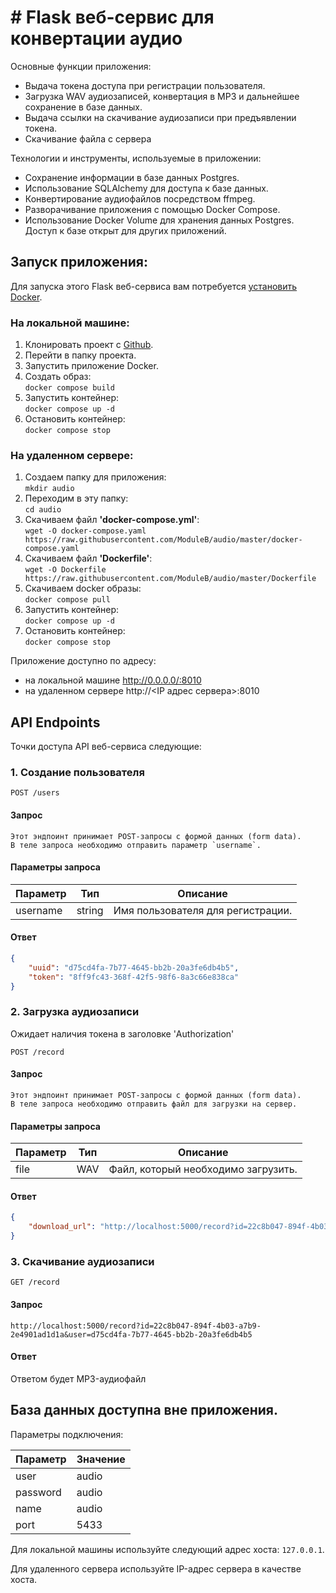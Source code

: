 
# # Flask веб-сервис для конвертации аудио

Основные функции приложения:
- Выдача токена доступа при регистрации пользователя.
- Загрузка WAV аудиозаписей, конвертация в MP3 и дальнейшее сохранение в базе данных.
- Выдача ссылки на скачивание аудиозаписи при предъявлении токена.
- Скачивание файла с сервера

Технологии и инструменты, используемые в приложении:
- Сохранение информации в базе данных Postgres.
- Использование SQLAlchemy для доступа к базе данных.
- Конвертирование аудиофайлов посредством ffmpeg. 
- Разворачивание приложения с помощью Docker Compose.
- Использование Docker Volume для хранения данных Postgres. Доступ к базе открыт для других приложений.


## Запуск приложения:
Для запуска этого Flask веб-сервиса вам потребуется [установить Docker](https://www.docker.com/).

### На локальной машине:

1. Клонировать проект с [Github](https://github.com/ModuleB/audio).
2. Перейти в папку проекта.
3. Запустить приложение Docker.
4. Создать образ:  
`docker compose build`
5. Запустить контейнер:  
`docker compose up -d`
6. Остановить контейнер:  
`docker compose stop`

### На удаленном сервере:
1. Создаем папку для приложения:  
`mkdir audio`
2. Переходим в эту папку:  
`cd audio`
3. Скачиваем файл **'docker-compose.yml'**:   
`wget -O docker-compose.yaml https://raw.githubusercontent.com/ModuleB/audio/master/docker-compose.yaml`
4. Скачиваем файл **'Dockerfile'**:   
`wget -O Dockerfile https://raw.githubusercontent.com/ModuleB/audio/master/Dockerfile`
5. Скачиваем docker образы:  
`docker compose pull`
6. Запустить контейнер:  
`docker compose up -d`
7. Остановить контейнер:  
`docker compose stop`


Приложение доступно по адресу:
- на локальной машине http://0.0.0.0/:8010
- на удаленном сервере http://<IP адрес сервера>:8010


## API Endpoints

Точки доступа API веб-сервиса следующие:

### 1. Создание пользователя

```
POST /users
```

#### Запрос

```
Этот эндпоинт принимает POST-запросы с формой данных (form data).  
В теле запроса необходимо отправить параметр `username`.
```

#### Параметры запроса

| Параметр | Тип     | Описание                           |
| -------- | ------- |------------------------------------|
| username | string  | Имя пользователя для регистрации.  |

#### Ответ

```json
{
    "uuid": "d75cd4fa-7b77-4645-bb2b-20a3fe6db4b5",
    "token": "8ff9fc43-368f-42f5-98f6-8a3c66e838ca"
}
```
  
  

### 2. Загрузка аудиозаписи
Ожидает наличия токена в заголовке 'Authorization'
```
POST /record
```

#### Запрос

```
Этот эндпоинт принимает POST-запросы с формой данных (form data).  
В теле запроса необходимо отправить файл для загрузки на сервер.
```

#### Параметры запроса

| Параметр | Тип | Описание                            |
| -------- |-----| ----------------------------------- |
| file     | WAV | Файл, который необходимо загрузить. |

#### Ответ

```json
{
    "download_url": "http://localhost:5000/record?id=22c8b047-894f-4b03-a7b9-2e4901ad1d1a&user=d75cd4fa-7b77-4645-bb2b-20a3fe6db4b5"
}
```



### 3. Скачивание аудиозаписи

```
GET /record
```

#### Запрос

`http://localhost:5000/record?id=22c8b047-894f-4b03-a7b9-2e4901ad1d1a&user=d75cd4fa-7b77-4645-bb2b-20a3fe6db4b5`

#### Ответ

Ответом будет MP3-аудиофайл


## База данных доступна вне приложения. 
Параметры подключения:

| Параметр  | Значение       |
| --------- | -------------- |
| user      | audio          |
| password  | audio          |
| name      | audio          |
| port      | 5433           |

Для локальной машины используйте следующий адрес хоста: `127.0.0.1`.

Для удаленного сервера используйте IP-адрес сервера в качестве хоста.

